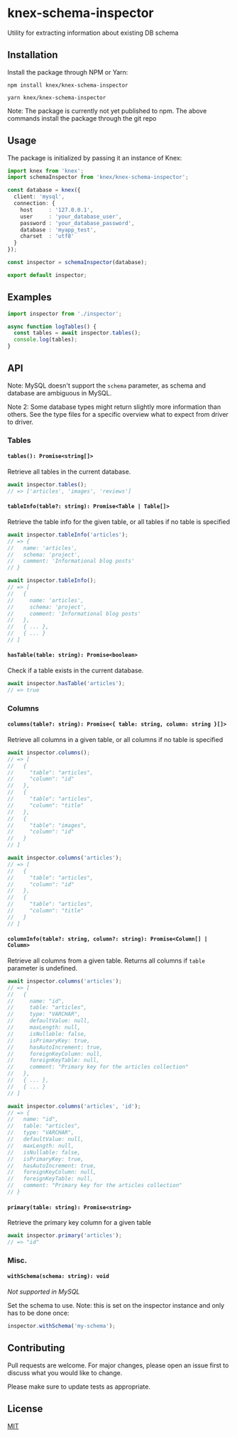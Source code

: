# knex-schema-inspector

Utility for extracting information about existing DB schema

## Installation

Install the package through NPM or Yarn:

```
npm install knex/knex-schema-inspector
```

```
yarn knex/knex-schema-inspector
```

Note: The package is currently not yet published to npm. The above commands install the package through
the git repo

## Usage

The package is initialized by passing it an instance of Knex:

```ts
import knex from 'knex';
import schemaInspector from 'knex/knex-schema-inspector';

const database = knex({
  client: 'mysql',
  connection: {
    host     : '127.0.0.1',
    user     : 'your_database_user',
    password : 'your_database_password',
    database : 'myapp_test',
    charset  : 'utf8'
  }
});

const inspector = schemaInspector(database);

export default inspector;
```

## Examples

```ts
import inspector from './inspector';

async function logTables() {
  const tables = await inspector.tables();
  console.log(tables);
}
```

## API

Note: MySQL doesn't support the `schema` parameter, as schema and database are ambiguous in MySQL.

Note 2: Some database types might return slightly more information than others. See the type files for a specific overview what to expect from driver to driver.

### Tables

#### `tables(): Promise<string[]>`

Retrieve all tables in the current database.

```ts
await inspector.tables();
// => ['articles', 'images', 'reviews']
```

#### `tableInfo(table?: string): Promise<Table | Table[]>`

Retrieve the table info for the given table, or all tables if no table is specified

```ts
await inspector.tableInfo('articles');
// => {
//   name: 'articles',
//   schema: 'project',
//   comment: 'Informational blog posts'
// }

await inspector.tableInfo();
// => [
//   {
//     name: 'articles',
//     schema: 'project',
//     comment: 'Informational blog posts'
//   },
//   { ... },
//   { ... }
// ]
```

#### `hasTable(table: string): Promise<boolean>`

Check if a table exists in the current database.

```ts
await inspector.hasTable('articles');
// => true
```

### Columns

#### `columns(table?: string): Promise<{ table: string, column: string }[]>`

Retrieve all columns in a given table, or all columns if no table is specified

```ts
await inspector.columns();
// => [
//   {
//     "table": "articles",
//     "column": "id"
//   },
//   {
//     "table": "articles",
//     "column": "title"
//   },
//   {
//     "table": "images",
//     "column": "id"
//   }
// ]

await inspector.columns('articles');
// => [
//   {
//     "table": "articles",
//     "column": "id"
//   },
//   {
//     "table": "articles",
//     "column": "title"
//   }
// ]
```

#### `columnInfo(table?: string, column?: string): Promise<Column[] | Column>`

Retrieve all columns from a given table. Returns all columns if `table` parameter is undefined.

```ts
await inspector.columns('articles');
// => [
//   {
//     name: "id",
//     table: "articles",
//     type: "VARCHAR",
//     defaultValue: null,
//     maxLength: null,
//     isNullable: false,
//     isPrimaryKey: true,
//     hasAutoIncrement: true,
//     foreignKeyColumn: null,
//     foreignKeyTable: null,
//     comment: "Primary key for the articles collection"
//   },
//   { ... },
//   { ... }
// ]

await inspector.columns('articles', 'id');
// => {
//   name: "id",
//   table: "articles",
//   type: "VARCHAR",
//   defaultValue: null,
//   maxLength: null,
//   isNullable: false,
//   isPrimaryKey: true,
//   hasAutoIncrement: true,
//   foreignKeyColumn: null,
//   foreignKeyTable: null,
//   comment: "Primary key for the articles collection"
// }
```

#### `primary(table: string): Promise<string>`

Retrieve the primary key column for a given table

```ts
await inspector.primary('articles');
// => "id"
```

### Misc.

#### `withSchema(schema: string): void`

_Not supported in MySQL_

Set the schema to use. Note: this is set on the inspector instance and only has to be done once:

```ts
inspector.withSchema('my-schema');
```

## Contributing

Pull requests are welcome. For major changes, please open an issue first to discuss what you would like to change.

Please make sure to update tests as appropriate.

## License

[MIT](https://choosealicense.com/licenses/mit/)